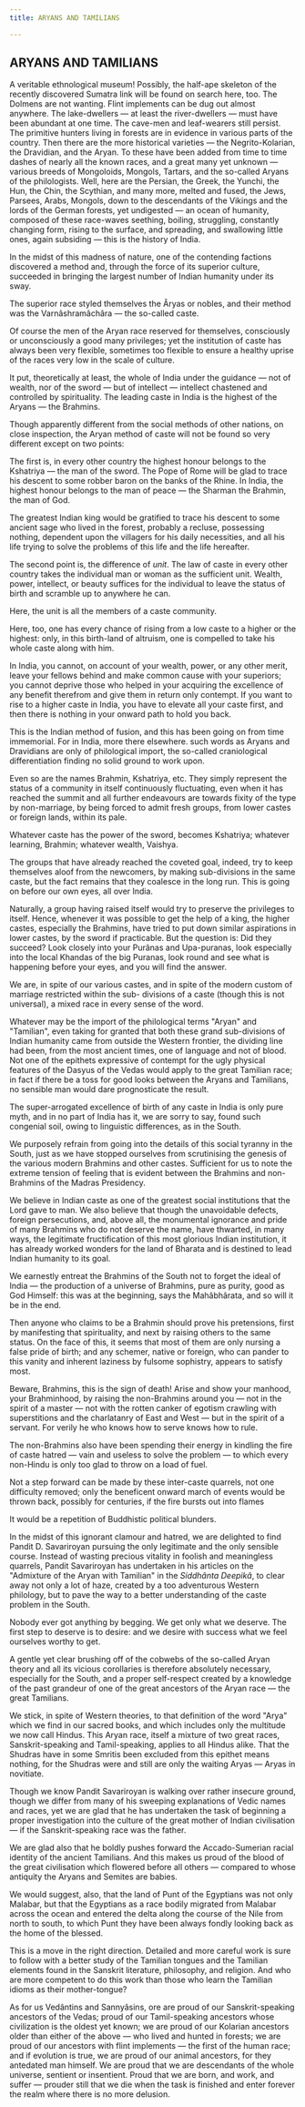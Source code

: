 ```yaml
---
title: ARYANS AND TAMILIANS

---
```





  

## ARYANS AND TAMILIANS

A veritable ethnological museum! Possibly, the half-ape skeleton of the
recently discovered Sumatra link will be found on search here, too. The
Dolmens are not wanting. Flint implements can be dug out almost
anywhere. The lake-dwellers — at least the river-dwellers — must have
been abundant at one time. The cave-men and leaf-wearers still persist.
The primitive hunters living in forests are in evidence in various parts
of the country. Then there are the more historical varieties — the
Negrito-Kolarian, the Dravidian, and the Aryan. To these have been added
from time to time dashes of nearly all the known races, and a great many
yet unknown — various breeds of Mongoloids, Mongols, Tartars, and the
so-called Aryans of the philologists. Well, here are the Persian, the
Greek, the Yunchi, the Hun, the Chin, the Scythian, and many more,
melted and fused, the Jews, Parsees, Arabs, Mongols, down to the
descendants of the Vikings and the lords of the German forests, yet
undigested — an ocean of humanity, composed of these race-waves
seething, boiling, struggling, constantly changing form, rising to the
surface, and spreading, and swallowing little ones, again subsiding —
this is the history of India.

In the midst of this madness of nature, one of the contending factions
discovered a method and, through the force of its superior culture,
succeeded in bringing the largest number of Indian humanity under its
sway.

The superior race styled themselves the Âryas or nobles, and their
method was the Varnâshramâchâra — the so-called caste.

Of course the men of the Aryan race reserved for themselves, consciously
or unconsciously a good many privileges; yet the institution of caste
has always been very flexible, sometimes too flexible to ensure a
healthy uprise of the races very low in the scale of culture.

It put, theoretically at least, the whole of India under the guidance —
not of wealth, nor of the sword — but of intellect — intellect chastened
and controlled by spirituality. The leading caste in India is the
highest of the Aryans — the Brahmins.

Though apparently different from the social methods of other nations, on
close inspection, the Aryan method of caste will not be found so very
different except on two points:

The first is, in every other country the highest honour belongs to the
Kshatriya — the man of the sword. The Pope of Rome will be glad to trace
his descent to some robber baron on the banks of the Rhine. In India,
the highest honour belongs to the man of peace — the Sharman the
Brahmin, the man of God.

The greatest Indian king would be gratified to trace his descent to some
ancient sage who lived in the forest, probably a recluse, possessing
nothing, dependent upon the villagers for his daily necessities, and all
his life trying to solve the problems of this life and the life
hereafter.

The second point is, the difference of *unit*. The law of caste in every
other country takes the individual man or woman as the sufficient unit.
Wealth, power, intellect, or beauty suffices for the individual to leave
the status of birth and scramble up to anywhere he can.

Here, the unit is all the members of a caste community.

Here, too, one has every chance of rising from a low caste to a higher
or the highest: only, in this birth-land of altruism, one is compelled
to take his whole caste along with him.

In India, you cannot, on account of your wealth, power, or any other
merit, leave your fellows behind and make common cause with your
superiors; you cannot deprive those who helped in your acquiring the
excellence of any benefit therefrom and give them in return only
contempt. If you want to rise to a higher caste in India, you have to
elevate all your caste first, and then there is nothing in your onward
path to hold you back.

This is the Indian method of fusion, and this has been going on from
time immemorial. For in India, more there elsewhere. such words as
Aryans and Dravidians are only of philological import, the so-called
craniological differentiation finding no solid ground to work upon.

Even so are the names Brahmin, Kshatriya, etc. They simply represent the
status of a community in itself continuously fluctuating, even when it
has reached the summit and all further endeavours are towards fixity of
the type by non-marriage, by being forced to admit fresh groups, from
lower castes or foreign lands, within its pale.

Whatever caste has the power of the sword, becomes Kshatriya; whatever
learning, Brahmin; whatever wealth, Vaishya.

The groups that have already reached the coveted goal, indeed, try to
keep themselves aloof from the newcomers, by making sub-divisions in the
same caste, but the fact remains that they coalesce in the long run.
This is going on before our own eyes, all over India.

Naturally, a group having raised itself would try to preserve the
privileges to itself. Hence, whenever it was possible to get the help of
a king, the higher castes, especially the Brahmins, have tried to put
down similar aspirations in lower castes, by the sword if practicable.
But the question is: Did they succeed? Look closely into your Purânas
and Upa-puranas, look especially into the local Khandas of the big
Puranas, look round and see what is happening before your eyes, and you
will find the answer.

We are, in spite of our various castes, and in spite of the modern
custom of marriage restricted within the sub- divisions of a caste
(though this is not universal), a mixed race in every sense of the word.

Whatever may be the import of the philological terms "Aryan" and
"Tamilian", even taking for granted that both these grand sub-divisions
of Indian humanity came from outside the Western frontier, the dividing
line had been, from the most ancient times, one of language and not of
blood. Not one of the epithets expressive of contempt for the ugly
physical features of the Dasyus of the Vedas would apply to the great
Tamilian race; in fact if there be a toss for good looks between the
Aryans and Tamilians, no sensible man would dare prognosticate the
result.

The super-arrogated excellence of birth of any caste in India is only
pure myth, and in no part of India has it, we are sorry to say, found
such congenial soil, owing to linguistic differences, as in the South.

We purposely refrain from going into the details of this social tyranny
in the South, just as we have stopped ourselves from scrutinising the
genesis of the various modern Brahmins and other castes. Sufficient for
us to note the extreme tension of feeling that is evident between the
Brahmins and non-Brahmins of the Madras Presidency.

We believe in Indian caste as one of the greatest social institutions
that the Lord gave to man. We also believe that though the unavoidable
defects, foreign persecutions, and, above all, the monumental ignorance
and pride of many Brahmins who do not deserve the name, have thwarted,
in many ways, the legitimate fructification of this most glorious Indian
institution, it has already worked wonders for the land of Bharata and
is destined to lead Indian humanity to its goal.

We earnestly entreat the Brahmins of the South not to forget the ideal
of India — the production of a universe of Brahmins, pure as purity,
good as God Himself: this was at the beginning, says the Mahâbhârata,
and so will it be in the end.

Then anyone who claims to be a Brahmin should prove his pretensions,
first by manifesting that spirituality, and next by raising others to
the same status. On the face of this, it seems that most of them are
only nursing a false pride of birth; and any schemer, native or foreign,
who can pander to this vanity and inherent laziness by fulsome
sophistry, appears to satisfy most.

Beware, Brahmins, this is the sign of death! Arise and show your
manhood, your Brahminhood, by raising the non-Brahmins around you — not
in the spirit of a master — not with the rotten canker of egotism
crawling with superstitions and the charlatanry of East and West — but
in the spirit of a servant. For verily he who knows how to serve knows
how to rule.

The non-Brahmins also have been spending their energy in kindling the
fire of caste hatred — vain and useless to solve the problem — to which
every non-Hindu is only too glad to throw on a load of fuel.

Not a step forward can be made by these inter-caste quarrels, not one
difficulty removed; only the beneficent onward march of events would be
thrown back, possibly for centuries, if the fire bursts out into flames

It would be a repetition of Buddhistic political blunders.

In the midst of this ignorant clamour and hatred, we are delighted to
find Pandit D. Savariroyan pursuing the only legitimate and the only
sensible course. Instead of wasting precious vitality in foolish and
meaningless quarrels, Pandit Savariroyan has undertaken in his articles
on the "Admixture of the Aryan with Tamilian" in the *Siddhânta
Deepikâ*, to clear away not only a lot of haze, created by a too
adventurous Western philology, but to pave the way to a better
understanding of the caste problem in the South.

Nobody ever got anything by begging. We get only what we deserve. The
first step to deserve is to desire: and we desire with success what we
feel ourselves worthy to get.

A gentle yet clear brushing off of the cobwebs of the so-called Aryan
theory and all its vicious corollaries is therefore absolutely
necessary, especially for the South, and a proper self-respect created
by a knowledge of the past grandeur of one of the great ancestors of the
Aryan race — the great Tamilians.

We stick, in spite of Western theories, to that definition of the word
"Arya" which we find in our sacred books, and which includes only the
multitude we now call Hindus. This Aryan race, itself a mixture of two
great races, Sanskrit-speaking and Tamil-speaking, applies to all Hindus
alike. That the Shudras have in some Smritis been excluded from this
epithet means nothing, for the Shudras were and still are only the
waiting Aryas — Aryas in novitiate.

Though we know Pandit Savariroyan is walking over rather insecure
ground, though we differ from many of his sweeping explanations of Vedic
names and races, yet we are glad that he has undertaken the task of
beginning a proper investigation into the culture of the great mother of
Indian civilisation — if the Sanskrit-speaking race was the father.

We are glad also that he boldly pushes forward the Accado-Sumerian
racial identity of the ancient Tamilians. And this makes us proud of the
blood of the great civilisation which flowered before all others —
compared to whose antiquity the Aryans and Semites are babies.

We would suggest, also, that the land of Punt of the Egyptians was not
only Malabar, but that the Egyptians as a race bodily migrated from
Malabar across the ocean and entered the delta along the course of the
Nile from north to south, to which Punt they have been always fondly
looking back as the home of the blessed.

This is a move in the right direction. Detailed and more careful work is
sure to follow with a better study of the Tamilian tongues and the
Tamilian elements found in the Sanskrit literature, philosophy, and
religion. And who are more competent to do this work than those who
learn the Tamilian idioms as their mother-tongue?

As for us Vedântins and Sannyâsins, ore are proud of our
Sanskrit-speaking ancestors of the Vedas; proud of our Tamil-speaking
ancestors whose civilization is the oldest yet known; we are proud of
our Kolarian ancestors older than either of the above — who lived and
hunted in forests; we are proud of our ancestors with flint implements —
the first of the human race; and if evolution is true, we are proud of
our animal ancestors, for they antedated man himself. We are proud that
we are descendants of the whole universe, sentient or insentient. Proud
that we are born, and work, and suffer — prouder still that we die when
the task is finished and enter forever the realm where there is no more
delusion.


